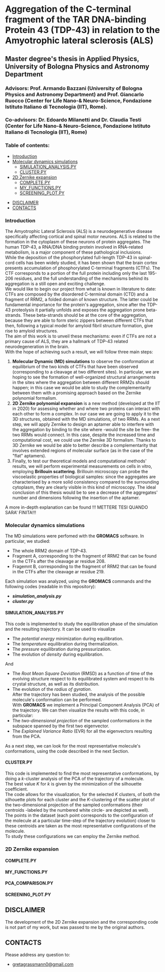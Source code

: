 # Aggregation of the C-terminal fragment of the TAR DNA-binding Protein 43 (TDP-43) in relation to the Amyotrophic lateral sclerosis (ALS)
## Master degree's thesis in Applied Physics, University of Bologna Physics and Astronomy Department
### Advisors: Prof. Armando Bazzani (University of Bologna Physics and Astronomy Department) and Prof. Giancarlo Ruocco (Center for Life Nano-& Neuro-Science, Fondazione Istituto Italiano di Tecnologia (IIT), Rome).
### Co-advisors: Dr. Edoardo Milanetti and Dr. Claudia Testi (Center for Life Nano-& Neuro-Science, Fondazione Istituto Italiano di Tecnologia (IIT), Rome)

### Table of contents:
  * [Introduction](#introduction)
  * [Molecular dynamics simulations](#molecular-dynamics-simulations)
    + [SIMULATION_ANALYSIS.PY](#simulation_analysis.py)
    + [CLUSTER.PY](#cluster.py)
  * [2D Zernike expansion](#2D-zernike-expansion)  
    + [COMPLETE.PY](#complete.py)
    + [MY_FUNCTIONS.PY](#my_functions.py)
    + [SCREENING_PLOT.PY](#screening_plot.py)
- [DISCLAIMER](#disclaimer)  
- [CONTACTS](#contacts)




### Introduction
The Amyotrophic Lateral Sclerosis (ALS) is a neurodegenerative disease specifically affecting cortical and spinal motor neurons. ALS is related to the formation in the cytoplasm of these neurons of protein aggregates.
The human TDP-43, a RNA/DNA binding protein involved
in RNA-related metabolism, is a major component of these pathological inclusions.<br />
While the deposition of the phosphorylated full-length TDP-43 in spinal-cord cells has been widely studied, it has been shown that the brain cortex presents
accumulation of phosphorylated C-terminal fragments (CTFs).
The CTF corresponds to a portion of the full protein including only the last 195-206 residues, and the full understanding of the mechanisms behind its aggregation is a still open and exciting challenge.<br />
We would like to begin our project from what is known in literature to date: CTFs are composed by the disordered C-terminal domain (CTD) and a fragment of RRM2, a folded domain of known structure. The latter could be fundamental importance for the protein's aggregation, since after the TDP-43 proteolysis it partially unfolds and exposes the aggregation prone beta-strands. These beta-strands should be at the core of the aggregation, because they are able to form steric zippers between different CTFs that then, following a typical model for amyloid fibril structure formation, give rise to amyloid structures.<br />
The aim of this work is to unveil these mechanisms: even if CTFs are not a primary cause of ALS, they are a hallmark of TDP-43 related neurodegeneration in the brain.<br />
With the hope of achieving such a result, we will follow three main steps:
1. **Molecular Dynamic (MD) simulations** to observe the conformation at equilibrium of the two kinds of CTFs that have been observed (corresponding to a cleavage at two different sites). In particular, we are hoping to see the formation of well-organized structural arrangements in the sites where the aggregation between different RRM2s should happen; in this case we would be able to study the complementarity between them with a promising approach based on the Zernike polynomial formalism.
2. **2D Zernike polynomial expansion** is a new method (developed at the IIT in 2020) for assessing whether and where two proteins can interact with each other to form a complex. In our case we are going to apply it to the 3D structures, obtained with the MD simulations, of two RRMs.
    As a next step, we will apply Zernike to design an aptamer able to interfere with the aggregation by binding to the site where -would the site be free- the two RRMs would connect. In this case, despite the increased time and computational cost, we could use the Zernike 3D formalism. Thanks to 3D Zernike we would be able to better describe a complementarity that involves extended regions of molecular surface (as in the case of the "flat" aptamers).
3. Finally, to test our theoretical models and computational methods' results, we will perform experimental measurements on cells in vitro, employing **Brillouin scattering**. Brillouin microscopy can probe the viscoelastic properties of biological samples: since the aggregates are characterised by a more solid consistency compared to the surrounding cytoplasm, they are clearly visible in this kind of microscopy. The ideal conclusion of this thesis would be to see a decrease of the aggregates' number and dimensions following the insertion of the aptamer.

A more in-depth explanation can be found !!! METTERE TESI QUANDO SARA' FINITA!!!


### Molecular dynamics simulations
The MD simulations were perfomed with the **GROMACS** software. In particular, we studied:
* The whole RRM2 domain of TDP-43.
* Fragment A, corresponding to the fragment of RRM2 that can be found in the CTFs after the cleavage ar residue 208.
* Fragemnt B, corresponding to the fragment of RRM2 that can be found in the CTFs after the cleavage ar residue 219.<br />

Each simulation was analyzed, using the **GROMACS** commands and the following codes (readable in this repository):
* ***simulation_analysis.py***
* ***cluster.py***

#### SIMULATION_ANALYSIS.PY
This code is implemented to study the equilibration phase of the simulation and the resulting trajectory. It can be used to visualize
* The *potential energy* minimization during equilibration.
* The *temperature* equilibration during thermalization.
* The *pressure* equilibration during pressurization.
* The evolution of *density* during equilibration. <br />

And
* The *Root Mean Square Deviation* (RMSD)  as  a  function  of  time  of  the evolving structure  respect  to  its  equilibrated  system and respect to its crystal structure,
as well as its distribution.
* The evolution of the *radius of gyration*. <br />
After the trajectory has been studied, the analysis of the possible molecule's conformation can be performed.<br />
With **GROMACS** we implement a Principal Component Analysis (PCA) of the trajectory. We can then visualize the results with this code, in particular:
* The *two-dimensional projection* of the sampled conformations in the subspace spanned by the first two eigenvector.
* The *Explained Variance Ratio* (EVR) for all the eigenvectors resulting from the PCA. <br />

As a next step, we can look for the most representative molecule's conformations, using the code described in the next Section.

#### CLUSTER.PY
This code is implemented to find the most representative conformations, by doing a *k*-cluster analysis of the PCA of the trajectory of a molecule.<br />
The best value *K* for *k* is given by the minimization of the silhouette coefficient.<br />
The code allows for the visualization, for the selected *K* clusters, of both the silhouette plots for each cluster and the *K*-clustering of the scatter plot
of the two-dimensional projection of the sampled conformations (their centroids -labeled by the numbered white circle- are depicted as well).<br />
The points in the dataset (each point corresponds to the configuration of the molecule at a particular time-step of the trajectory evolution) closer to these centroids
are taken as the most representative configurations of the molecule. <br />
To study these configurations we can employ the Zernike method.

### 2D Zernike expansion

#### COMPLETE.PY

#### MY_FUNCTIONS.PY

#### PCA_COMPARISON.PY

#### SCREENING_PLOT.PY



## DISCLAIMER
The development of the 2D Zernike expansion and the corresponding code is not part of my work, but was passed to me by the original authors.


## CONTACTS
Please address any question to:
  * gretagrassmann0@gmail.com

